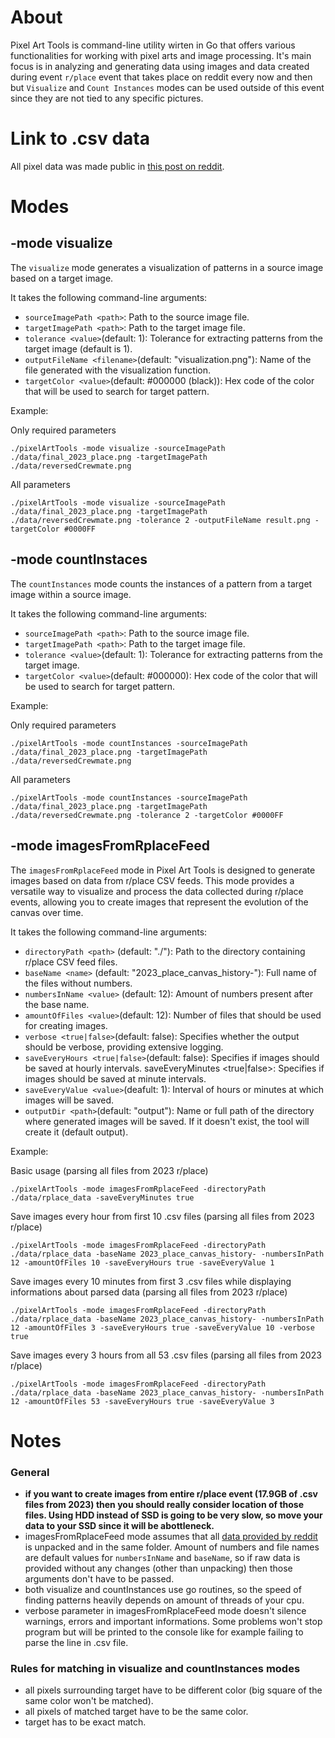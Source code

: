 # About
Pixel Art Tools is command-line utility wirten in Go that offers various functionalities for working with pixel arts and image processing. It's main focus is in analyzing and generating data using images and data created during event `r/place` event that takes place on reddit every now and then but `Visualize` and `Count Instances` modes can be used outside of this event since they are not tied to any specific pictures.

# Link to .csv data
All pixel data was made public in [this post on reddit](https://www.reddit.com/r/place/comments/15bjm5o/rplace_2023_data/).

# Modes

## -mode visualize
The `visualize` mode generates a visualization of patterns in a source image based on a target image.

It takes the following command-line arguments:

- `sourceImagePath <path>`: Path to the source image file.
- `targetImagePath <path>`: Path to the target image file.
- `tolerance <value>`(default: 1): Tolerance for extracting patterns from the target image (default is 1).
- `outputFileName <filename>`(default: "visualization.png"): Name of the file generated with the visualization function.
- `targetColor <value>`(default: #000000 (black)): Hex code of the color that will be used to search for target pattern.

Example:

Only required parameters
```
./pixelArtTools -mode visualize -sourceImagePath ./data/final_2023_place.png -targetImagePath ./data/reversedCrewmate.png 
```

All parameters
```
./pixelArtTools -mode visualize -sourceImagePath ./data/final_2023_place.png -targetImagePath ./data/reversedCrewmate.png -tolerance 2 -outputFileName result.png -targetColor #0000FF
```

## -mode countInstaces
The `countInstances` mode counts the instances of a pattern from a target image within a source image. 

It takes the following command-line arguments:

- `sourceImagePath <path>`: Path to the source image file.
- `targetImagePath <path>`: Path to the target image file.
- `tolerance <value>`(default: 1): Tolerance for extracting patterns from the target image.
- `targetColor <value>`(default: #000000): Hex code of the color that will be used to search for target pattern.
  
Example:

Only required parameters
```
./pixelArtTools -mode countInstances -sourceImagePath ./data/final_2023_place.png -targetImagePath ./data/reversedCrewmate.png 
```

All parameters
```
./pixelArtTools -mode countInstances -sourceImagePath ./data/final_2023_place.png -targetImagePath ./data/reversedCrewmate.png -tolerance 2 -targetColor #0000FF
```

## -mode imagesFromRplaceFeed
The `imagesFromRplaceFeed` mode in Pixel Art Tools is designed to generate images based on data from r/place CSV feeds. This mode provides a versatile way to visualize and process the data collected during r/place events, allowing you to create images that represent the evolution of the canvas over time.

It takes the following command-line arguments:

- `directoryPath <path>` (default: "./"): Path to the directory containing r/place CSV feed files.
- `baseName <name>` (default: "2023_place_canvas_history-"): Full name of the files without numbers.
- `numbersInName <value>` (default: 12): Amount of numbers present after the base name.
- `amountOfFiles <value>`(default: 12): Number of files that should be used for creating images.
- `verbose <true|false>`(default: false): Specifies whether the output should be verbose, providing extensive logging.
- `saveEveryHours <true|false>`(default: false): Specifies if images should be saved at hourly intervals.
saveEveryMinutes <true|false>: Specifies if images should be saved at minute intervals.
- `saveEveryValue <value>`(deafult: 1): Interval of hours or minutes at which images will be saved.
- `outputDir <path>`(default: "output"): Name or full path of the directory where generated images will be saved. If it doesn't exist, the tool will create it (default output).
  
Example:

Basic usage (parsing all files from 2023 r/place)
```
./pixelArtTools -mode imagesFromRplaceFeed -directoryPath ./data/rplace_data -saveEveryMinutes true
```

Save images every hour from first 10 .csv files (parsing all files from 2023 r/place)
```
./pixelArtTools -mode imagesFromRplaceFeed -directoryPath ./data/rplace_data -baseName 2023_place_canvas_history- -numbersInPath 12 -amountOfFiles 10 -saveEveryHours true -saveEveryValue 1
```

Save images every 10 minutes from first 3 .csv files while displaying informations about parsed data (parsing all files from 2023 r/place)
```
./pixelArtTools -mode imagesFromRplaceFeed -directoryPath ./data/rplace_data -baseName 2023_place_canvas_history- -numbersInPath 12 -amountOfFiles 3 -saveEveryHours true -saveEveryValue 10 -verbose true
```

Save images every 3 hours from all 53 .csv files (parsing all files from 2023 r/place)
```
./pixelArtTools -mode imagesFromRplaceFeed -directoryPath ./data/rplace_data -baseName 2023_place_canvas_history- -numbersInPath 12 -amountOfFiles 53 -saveEveryHours true -saveEveryValue 3
```

# Notes

### General
- **if you want to create images from entire r/place event (17.9GB of .csv files from 2023) then you should really consider location of those files. Using HDD instead of SSD is going to be very slow, so move your data to your SSD since it will be abottleneck.**
- imagesFromRplaceFeed mode assumes that all [data provided by reddit](https://www.reddit.com/r/place/comments/15bjm5o/rplace_2023_data/) is unpacked and in the same folder. Amount of numbers and file names are default values for `numbersInName` and `baseName`, so if raw data is provided without any changes (other than unpacking) then those arguments don't have to be passed.
- both visualize and countInstances use go routines, so the speed of finding patterns heavily depends on amount of threads of your cpu.
- verbose parameter in imagesFromRplaceFeed mode doesn't silence warnings, errors and important informations. Some problems won't stop program but will be printed to the console like for example failing to parse the line in .csv file.

### Rules for matching in visualize and countInstances modes
- all pixels surrounding target have to be different color (big square of the same color won't be matched).
- all pixels of matched target have to be the same color.
- target has to be exact match.